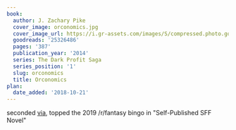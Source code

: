 ```yaml
---
book:
  author: J. Zachary Pike
  cover_image: orconomics.jpg
  cover_image_url: https://i.gr-assets.com/images/S/compressed.photo.goodreads.com/books/1428577850l/25326486._SX98_.jpg
  goodreads: '25326486'
  pages: '387'
  publication_year: '2014'
  series: The Dark Profit Saga
  series_position: '1'
  slug: orconomics
  title: Orconomics
plan:
  date_added: '2018-10-21'
---
```


seconded
[via](https://www.reddit.com/r/Fantasy/comments/hazt57/oddly_specific_fantasy_recommendation_requests/fv5xo4y/), topped
the 2019 /r/fantasy bingo in "Self-Published SFF Novel"
